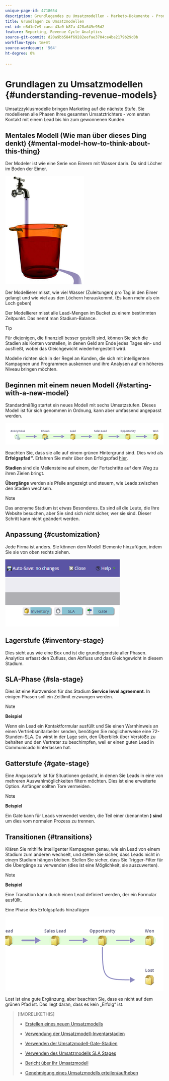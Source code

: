 ```yaml
---
unique-page-id: 4718654
description: Grundlegendes zu Umsatzmodellen - Marketo-Dokumente - Produktdokumentation
title: Grundlagen zu Umsatzmodellen
exl-id: e8d1e7e9-caea-43a0-b87a-428a649e95d2
feature: Reporting, Revenue Cycle Analytics
source-git-commit: d20a9bb584f69282eefae3704ce4be2179b29d0b
workflow-type: tm+mt
source-wordcount: '564'
ht-degree: 0%

---
```


# Grundlagen zu Umsatzmodellen {#understanding-revenue-models}

Umsatzzyklusmodelle bringen Marketing auf die nächste Stufe. Sie modellieren alle Phasen Ihres gesamten Umsatztrichters - vom ersten Kontakt mit einem Lead bis hin zum gewonnenen Kunden.

## Mentales Modell (Wie man über dieses Ding denkt) {#mental-model-how-to-think-about-this-thing}

Der Modeler ist wie eine Serie von Eimern mit Wasser darin. Da sind Löcher im Boden der Eimer.

![](assets/image2015-6-12-10-3a14-3a4.png)

Der Modellierer misst, wie viel Wasser (Zuleitungen) pro Tag in den Eimer gelangt und wie viel aus den Löchern herauskommt. (Es kann mehr als ein Loch geben)

Der Modellierer misst alle Lead-Mengen im Bucket zu einem bestimmten Zeitpunkt. Das nennt man Stadium-Balance.

>[!TIP]
>
>Für diejenigen, die finanziell besser gestellt sind, können Sie sich die Stadien als Konten vorstellen, in denen Geld am Ende jedes Tages ein- und ausfließt, wobei das Gleichgewicht wiederhergestellt wird.

Modelle richten sich in der Regel an Kunden, die sich mit intelligenten Kampagnen und Programmen auskennen und ihre Analysen auf ein höheres Niveau bringen möchten.

## Beginnen mit einem neuen Modell {#starting-with-a-new-model}

Standardmäßig startet ein neues Modell mit sechs Umsatzstufen. Dieses Modell ist für sich genommen in Ordnung, kann aber umfassend angepasst werden.

![](assets/image2015-6-12-9-3a43-3a11.png)

Beachten Sie, dass sie alle auf einem grünen Hintergrund sind. Dies wird als **Erfolgspfad“**. Erfahren Sie mehr über den Erfolgspfad [hier](/help/marketo/product-docs/reporting/revenue-cycle-analytics/revenue-cycle-models/understanding-revenue-model-success-path.md).

**Stadien** sind die Meilensteine auf einem, der Fortschritte auf dem Weg zu ihren Zielen bringt.

**Übergänge** werden als Pfeile angezeigt und steuern, wie Leads zwischen den Stadien wechseln.

>[!NOTE]
>
>Das anonyme Stadium ist etwas Besonderes. Es sind all die Leute, die Ihre Website besuchen, aber Sie sind sich nicht sicher, wer sie sind. Dieser Schritt kann nicht geändert werden.

## Anpassung {#customization}

Jede Firma ist anders. Sie können dem Modell Elemente hinzufügen, indem Sie sie von oben rechts ziehen.

![](assets/image2015-6-12-9-3a45-3a36.png)

## Lagerstufe {#inventory-stage}

Dies sieht aus wie eine Box und ist die grundlegendste aller Phasen. Analytics erfasst den Zufluss, den Abfluss und das Gleichgewicht in diesem Stadium.

## SLA-Phase {#sla-stage}

Dies ist eine Kurzversion für das Stadium **Service level agreement**. In einigen Phasen soll ein Zeitlimit erzwungen werden.

>[!NOTE]
>
>**Beispiel**
>
>Wenn ein Lead ein Kontaktformular ausfüllt und Sie einen Warnhinweis an einen Vertriebsmitarbeiter senden, benötigen Sie möglicherweise eine 72-Stunden-SLA. Du wirst in der Lage sein, den Überblick über Verstöße zu behalten und den Vertreter zu beschimpfen, weil er einen guten Lead in Communicado hinterlassen hat.

## Gatterstufe {#gate-stage}

Eine Angussstufe ist für Situationen gedacht, in denen Sie Leads in eine von mehreren Auswahlmöglichkeiten filtern möchten. Dies ist eine erweiterte Option. Anfänger sollten Tore vermeiden.

>[!NOTE]
>
>**Beispiel**
>
>Ein Gate kann für Leads verwendet werden, die Teil einer (benannten **) sind** um dies vom normalen Prozess zu trennen.

## Transitionen {#transitions}

Klären Sie mithilfe intelligenter Kampagnen genau, wie ein Lead von einem Stadium zum anderen wechselt, und stellen Sie sicher, dass Leads nicht in einem Stadium hängen bleiben. Stellen Sie sicher, dass Sie Trigger-Filter für die Übergänge zu verwenden (dies ist eine Möglichkeit, sie auszuwerten).

>[!NOTE]
>
>**Beispiel**
>
>Eine Transition kann durch einen Lead definiert werden, der ein Formular ausfüllt.

Eine Phase des Erfolgspfads hinzufügen

![](assets/image2015-6-12-10-3a10-3a26.png)

Lost ist eine gute Ergänzung, aber beachten Sie, dass es nicht auf dem grünen Pfad ist. Das liegt daran, dass es kein „Erfolg“ ist.

>[!MORELIKETHIS]
>
>* [Erstellen eines neuen Umsatzmodells](/help/marketo/product-docs/reporting/revenue-cycle-analytics/revenue-cycle-models/create-a-new-revenue-model.md)
>
>* [Verwendung der Umsatzmodell-Inventarstadien](/help/marketo/product-docs/reporting/revenue-cycle-analytics/revenue-cycle-models/using-revenue-model-inventory-stages.md)
>
>* [Verwenden der Umsatzmodell-Gate-Stadien](/help/marketo/product-docs/reporting/revenue-cycle-analytics/revenue-cycle-models/using-revenue-model-gate-stages.md)
>
>* [Verwenden des Umsatzmodells SLA Stages](/help/marketo/product-docs/reporting/revenue-cycle-analytics/revenue-cycle-models/using-revenue-model-sla-stages.md)
>
>* [Bericht über Ihr Umsatzmodell](/help/marketo/product-docs/reporting/revenue-cycle-analytics/revenue-cycle-models/report-on-your-revenue-model.md)
>
>* [Genehmigung eines Umsatzmodells erteilen/aufheben](/help/marketo/product-docs/reporting/revenue-cycle-analytics/revenue-cycle-models/approve-unapprove-a-revenue-model.md)
